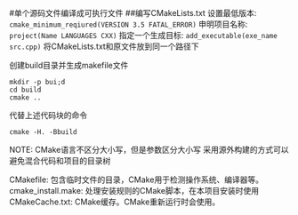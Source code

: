#单个源码文件编译成可执行文件
##编写CMakeLists.txt
设置最低版本: ```cmake_minimum_reqiured(VERSION 3.5 FATAL_ERROR)```
申明项目名称: ```project(Name LANGUAGES CXX)```
指定一个生成目标: ```add_executable(exe_name src.cpp)```
将CMakeLists.txt和原文件放到同一个路径下

创建build目录并生成makefile文件
```
mkdir -p bui;d
cd build
cmake ..
```
代替上述代码块的命令
```
cmake -H. -Bbuild
```

NOTE:
CMake语言不区分大小写，但是参数区分大小写
采用源外构建的方式可以避免混合代码和项目的目录树

CMakefile: 包含临时文件的目录，CMake用于检测操作系统、编译器等。
cmake_install.make: 处理安装规则的CMake脚本，在本项目安装时使用
CMakeCache.txt: CMake缓存。CMake重新运行时会使用。